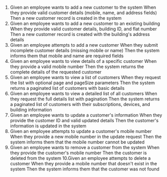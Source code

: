 1. Given an employee wants to add a new customer to the system
   When they provide valid customer details (mobile, name, and address fields)
   Then a new customer record is created in the system
2. Given an employee wants to add a new customer to an existing building
   When they provide valid customer details, building ID, and flat number
   Then a new customer record is created with the building's address details
3. Given an employee attempts to add a new customer
   When they submit incomplete customer details (missing mobile or name)
   Then the system informs them that mobile and name are required fields
4. Given an employee wants to view details of a specific customer
   When they provide a valid mobile number
   Then the system returns the complete details of the requested customer
5. Given an employee wants to view a list of customers
   When they request the list with optional page and pageSize parameters
   Then the system returns a paginated list of customers with basic details
6. Given an employee wants to view a detailed list of all customers
   When they request the full details list with pagination
   Then the system returns a paginated list of customers with their subscriptions, devices, and building information
7. Given an employee wants to update a customer's information
   When they provide the customer ID and valid updated details
   Then the customer's information is updated in the system
8. Given an employee attempts to update a customer's mobile number
   When they provide a new mobile number in the update request
   Then the system informs them that the mobile number cannot be updated
9. Given an employee wants to remove a customer from the system
   When they provide the customer's mobile number
   Then the customer is deleted from the system
10.Given an employee attempts to delete a customer
   When they provide a mobile number that doesn't exist in the system
   Then the system informs them that the customer was not found
